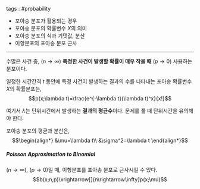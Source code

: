 tags : #probability 
- 포아송 분포가 활용되는 경우
- 포아송 분포의 확률변수 $X$의 의미
- 포아송 분포의 식과 기댓값, 분산
- 이항분포의 포아송 분포 근사
---
수많은 사건 중, $(n\rightarrow\infty)$ **특정한 사건이 발생할 확률이 매우 작을 때** $(p\rightarrow 0)$ 사용하는 분포이다.

일정한 시간간격 $t$ 동안에 특정 사건이 발생하는 결과의 수를 나타내는 포아송 확률변수 $X$의 확률분포는,
$$p(x;\lambda t)=\frac{e^{-\lambda t}(\lambda t)^x}{x!}$$

여기서 $\lambda$는 단위시간에서 발생하는 **결과의 평균수**이다. 문제를 풀 때 단위시간을 유의해야 한다.

포아송 분포의 평균과 분산은,
$$\begin{align*}
&\mu=\lambda t\\
&\sigma^2=\lambda t
\end{align*}$$
##### Poisson Approximation to Binomial
$(n\rightarrow\infty)$, $(p\rightarrow 0)$일 때, 이항분포를 포아송 분포로 근사시킬 수 있다.
$$b(x;n,p)\xrightarrow[]{n\rightarrow\infty}p(x;\mu)$$
